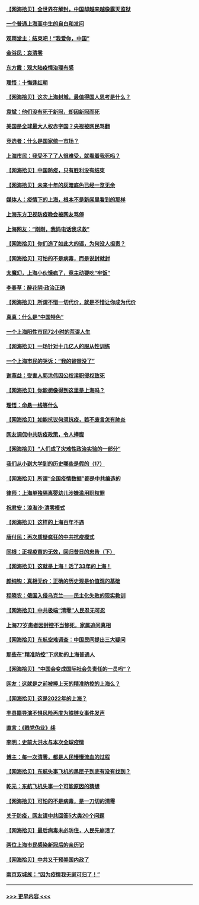 #### [【网海拾贝】全世界在解封，中国却越来越像露天监狱](../pages/nsc993/n13713632.md?t=04172300) 
#### [一个普通上海高中生的自白和发问](../pages/nsc993/n13713613.md?t=04172300) 
#### [观雨堂主：结束吧！“我爱你，中国”](../pages/nsc993/n13713568.md?t=04172300) 
#### [金浴凤：哀清零](../pages/nsc993/n13713507.md?t=04172300) 
#### [东方霞：观大陆疫情治理有感](../pages/nsc993/n13713502.md?t=04172300) 
#### [理悟：十悔逢红朝](../pages/nsc993/n13713500.md?t=04172300) 
#### [【网海拾贝】这次上海封城，最值得国人思考是什么？](../pages/nsc993/n13712983.md?t=04172300) 
#### [袁斌：他们没有死于新冠，却因新冠而死](../pages/nsc993/n13712971.md?t=04172300) 
#### [美国是全球最大人权赤字国？央视被网民骂翻](../pages/nsc993/n13712475.md?t=04172300) 
#### [竞选者：什么是国家统一市场？](../pages/nsc993/n13712470.md?t=04172300) 
#### [上海市民：我受不了了人很难受，就看着我死吗？](../pages/nsc993/n13712354.md?t=04172300) 
#### [【网海拾贝】中国防疫，只有胜利没有结束](../pages/nsc993/n13712343.md?t=04172300) 
#### [【网海拾贝】未来十年的灰暗底色已经一览无余](../pages/nsc993/n13711555.md?t=04172300) 
#### [媒体人：疫情下的上海，根本不是新闻里看到的那样](../pages/nsc993/n13711529.md?t=04172300) 
#### [上海东方卫视防疫晚会被网友骂停](../pages/nsc993/n13711504.md?t=04172300) 
#### [上海网友：“刚刚，我妈电话我求救”](../pages/nsc993/n13710629.md?t=04172300) 
#### [【网海拾贝】你们造了如此大的谣，为何没人担责？](../pages/nsc993/n13710606.md?t=04172300) 
#### [【网海拾贝】可怕的不是病毒，而是说封就封](../pages/nsc993/n13709731.md?t=04172300) 
#### [太魔幻，上海小伙饿疯了，竟主动要吃“牢饭”](../pages/nsc993/n13709700.md?t=04172300) 
#### [李春草：醉花阴·政治正确](../pages/nsc993/n13709048.md?t=04172300) 
#### [【网海拾贝】所谓不惜一切代价，就是不惜让你成为代价](../pages/nsc993/n13708201.md?t=04172300) 
#### [真真：什么是“中国特色”](../pages/nsc993/n13708141.md?t=04172300) 
#### [一个上海阳性市民72小时的荒谬人生](../pages/nsc993/n13706620.md?t=04172300) 
#### [【网海拾贝】一场针对十几亿人的服从性训练](../pages/nsc993/n13706555.md?t=04172300) 
#### [一个上海市民的哭诉：“我的爸爸没了”](../pages/nsc993/n13706497.md?t=04172300) 
#### [谢燕益：受害人郭洪伟因公权渎职侵权致死](../pages/nsc993/n13706184.md?t=04172300) 
#### [【网海拾贝】你能想像得到这里是上海吗？](../pages/nsc993/n13704442.md?t=04172300) 
#### [理悟：命悬一线等什么](../pages/nsc993/n13703131.md?t=04172300) 
#### [【网海拾贝】如能抗议何须抗疫，若不废言怎有肺炎](../pages/nsc993/n13701767.md?t=04172300) 
#### [网友调侃中共防疫政策，令人捧腹](../pages/nsc993/n13701561.md?t=04172300) 
#### [【网海拾贝】“人们成了灾难性政治实验的一部分”](../pages/nsc993/n13698988.md?t=04172300) 
#### [我们从小到大学到的历史哪些是假的（17）](../pages/nsc993/n13698883.md?t=04172300) 
#### [【网海拾贝】所谓“全国疫情数据”都是中共编造的](../pages/nsc993/n13694674.md?t=04172300) 
#### [律师：上海单独隔离婴幼儿涉嫌滥用职权罪](../pages/nsc993/n13694627.md?t=04172300) 
#### [祝君安：浪淘沙·清零模式](../pages/nsc993/n13694452.md?t=04172300) 
#### [【网海拾贝】这样的上海百年不遇](../pages/nsc993/n13692603.md?t=04172300) 
#### [唐付民：再次质疑疯狂的中共抗疫模式](../pages/nsc993/n13691971.md?t=04172300) 
#### [同根：正视疫苗的无效，回归昔日的忠告（下）](../pages/nsc993/n13688756.md?t=04172300) 
#### [【网海拾贝】这就是上海！活了33年的上海！](../pages/nsc993/n13688654.md?t=04172300) 
#### [颜纯钩：真相无价：正确的历史观是价值观的基础](../pages/nsc993/n13688555.md?t=04172300) 
#### [程晓农：俄国入侵乌克兰——民主化失败的现实教训](../pages/nsc993/n13686006.md?t=04172300) 
#### [【网海拾贝】中共极端“清零”人民忍无可忍](../pages/nsc993/n13685914.md?t=04172300) 
#### [上海77岁患者因封控不当惨死，家属追问真相](../pages/nsc993/n13685891.md?t=04172300) 
#### [【网海拾贝】东航空难调查：中国民间提出三大疑问](../pages/nsc993/n13683137.md?t=04172300) 
#### [那些在“精准防控”下求助的上海普通人](../pages/nsc993/n13683088.md?t=04172300) 
#### [【网海拾贝】“中国会变成国际社会负责任的一员吗”？](../pages/nsc993/n13680707.md?t=04172300) 
#### [网友：这就是之前被捧上天的精准防控的上海么？](../pages/nsc993/n13680287.md?t=04172300) 
#### [【网海拾贝】这是2022年的上海？](../pages/nsc993/n13678253.md?t=04172300) 
#### [丰县籍导演不惧风险再度为铁链女事件发声](../pages/nsc993/n13678215.md?t=04172300) 
#### [直言：《贱党伪业》续](../pages/nsc993/n13678056.md?t=04172300) 
#### [李明：史前大洪水与本次全球疫情](../pages/nsc993/n13677332.md?t=04172300) 
#### [博主：每一次清零，都是人民慢慢流血的过程](../pages/nsc993/n13676078.md?t=04172300) 
#### [【网海拾贝】东航失事飞机的黑匣子到底有没有找到？](../pages/nsc993/n13676034.md?t=04172300) 
#### [乾元：东航飞机失事一个可能原因的猜想](../pages/nsc993/n13675834.md?t=04172300) 
#### [【网海拾贝】可怕的不是病毒，是一刀切的清零](../pages/nsc993/n13674403.md?t=04172300) 
#### [关于防疫，网友请中共回答5大类20个问题](../pages/nsc993/n13674318.md?t=04172300) 
#### [【网海拾贝】最后病毒未必防住，人民先崩溃了](../pages/nsc993/n13672307.md?t=04172300) 
#### [两位上海市民感染新冠后的亲历记](../pages/nsc993/n13672217.md?t=04172300) 
#### [【网海拾贝】中共又干预美国内政了](../pages/nsc993/n13669564.md?t=04172300) 
#### [南京双城族：“因为疫情我无家可归了！”](../pages/nsc993/n13669511.md?t=04172300) 

----
#### [ >>> 更早内容 <<< ](../indexes/nsc993-earlier.md)
